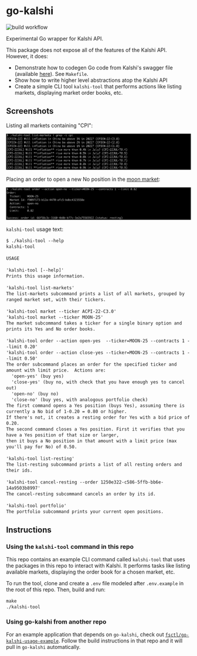 # go-kalshi

![build workflow](https://github.com/fsctl/go-kalshi/actions/workflows/makefile.yml/badge.svg)

Experimental Go wrapper for Kalshi API.

This package does not expose all of the features of the Kalshi API. However, it does:

 * Demonstrate how to codegen Go code from Kalshi's swagger file (available [here](https://kalshi-public-docs.s3.amazonaws.com/KalshiAPI.html)). See `Makefile`.
 * Show how to write higher level abstractions atop the Kalshi API
 * Create a simple CLI tool `kalshi-tool` that performs actions like listing markets, displaying market order books, etc.

## Screenshots

Listing all markets containing "CPI":

![screenshot list-markets](/img/screenshot-list-markets.png)

Placing an order to open a new No position in the [moon market](https://kalshi.com/events/MOON-25/markets/MOON-25):

![screenshot order](/img/screenshot-order.png)

`kalshi-tool` usage text:

```
$ ./kalshi-tool --help
kalshi-tool

USAGE

'kalshi-tool [--help]'
Prints this usage information.

'kalshi-tool list-markets'
The list-markets subcommand prints a list of all markets, grouped by ranged market set, with their tickers.

'kalshi-tool market --ticker ACPI-22-C3.0'
'kalshi-tool market --ticker MOON-25'
The market subcommand takes a ticker for a single binary option and prints its Yes and No order books.

'kalshi-tool order --action open-yes  --ticker=MOON-25 --contracts 1 --limit 0.20'
'kalshi-tool order --action close-yes --ticker=MOON-25 --contracts 1 --limit 0.50'
The order subcommand places an order for the specified ticker and amount with limit price.  Actions are:
  'open-yes' (buy yes)
  'close-yes' (buy no, with check that you have enough yes to cancel out)
  'open-no' (buy no)
  'close-no' (buy yes, with analogous portfolio check)
The first command opens a Yes position (buys Yes), assuming there is currently a No bid of 1-0.20 = 0.80 or higher.
If there's not, it creates a resting order for Yes with a bid price of 0.20.
The second command closes a Yes position. First it verifies that you have a Yes position of that size or larger,
then it buys a No position in that amount with a limit price (max you'll pay for No) of 0.50.

'kalshi-tool list-resting'
The list-resting subcommand prints a list of all resting orders and their ids.

'kalshi-tool cancel-resting --order 1250e322-c586-5ffb-bb6e-14a9503b8997'
The cancel-resting subcommand cancels an order by its id.

'kalshi-tool portfolio'
The portfolio subcommand prints your current open positions.
```

<!-- ![screenshot help](/img/screenshot-help.png) -->

## Instructions

### Using the `kalshi-tool` command in this repo

This repo contains an example CLI command called `kalshi-tool` that uses the packages in this repo to interact with Kalshi.  It performs tasks like listing available markets, displaying the order book for a chosen market, etc.  

To run the tool, clone and create a `.env` file modeled after `.env.example` in the root of this repo.  Then, build and run:

```
make
./kalshi-tool
```

### Using go-kalshi from another repo

For an example application that depends on `go-kalshi`, check out [`fsctl/go-kalshi-usage-example`](https://github.com/fsctl/go-kalshi-usage-example).  Follow the build instructions in that repo and it will pull in `go-kalshi` automatically.
